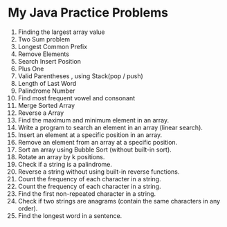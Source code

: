 # My Java Practice Problems

1. Finding the largest array value
2. Two Sum problem
3. Longest Common Prefix
4. Remove Elements
5. Search Insert Position 
6. Plus One
7. Valid Parentheses , using Stack(pop / push)
8. Length of Last Word
9. Palindrome Number
10. Find most frequent vowel and consonant
11. Merge Sorted Array
12. Reverse a Array
13. Find the maximum and minimum element in an array.
14. Write a program to search an element in an array (linear search).
15. Insert an element at a specific position in an array.
16. Remove an element from an array at a specific position.
17. Sort an array using Bubble Sort (without built-in sort).
18. Rotate an array by k positions.
19. Check if a string is a palindrome.
20. Reverse a string without using built-in reverse functions.
21. Count the frequency of each character in a string.
22. Count the frequency of each character in a string.
23. Find the first non-repeated character in a string.
24. Check if two strings are anagrams (contain the same characters in any order).
25. Find the longest word in a sentence.





